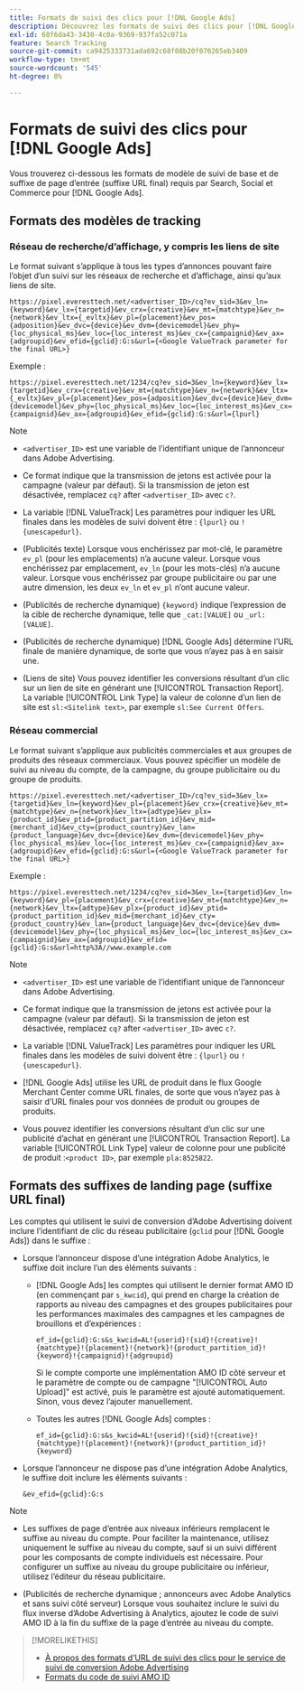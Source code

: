 ```yaml
---
title: Formats de suivi des clics pour [!DNL Google Ads]
description: Découvrez les formats de suivi des clics pour [!DNL Google Ads] comptes.
exl-id: 68f6da43-3430-4c0a-9369-937fa52c071a
feature: Search Tracking
source-git-commit: ca9425333731ada692c68f08b20f070265eb3409
workflow-type: tm+mt
source-wordcount: '545'
ht-degree: 0%

---
```


# Formats de suivi des clics pour [!DNL Google Ads]

Vous trouverez ci-dessous les formats de modèle de suivi de base et de suffixe de page d’entrée (suffixe URL final) requis par Search, Social et Commerce pour [!DNL Google Ads].

## Formats des modèles de tracking

### Réseau de recherche/d’affichage, y compris les liens de site

Le format suivant s’applique à tous les types d’annonces pouvant faire l’objet d’un suivi sur les réseaux de recherche et d’affichage, ainsi qu’aux liens de site.

`https://pixel.everesttech.net/<advertiser_ID>/cq?ev_sid=3&ev_ln={keyword}&ev_lx={targetid}&ev_crx={creative}&ev_mt={matchtype}&ev_n={network}&ev_ltx={_evltx}&ev_pl={placement}&ev_pos={adposition}&ev_dvc={device}&ev_dvm={devicemodel}&ev_phy={loc_physical_ms}&ev_loc={loc_interest_ms}&ev_cx={campaignid}&ev_ax={adgroupid}&ev_efid={gclid}:G:s&url={<Google ValueTrack parameter for the final URL>}`

Exemple :

`https://pixel.everesttech.net/1234/cq?ev_sid=3&ev_ln={keyword}&ev_lx={targetid}&ev_crx={creative}&ev_mt={matchtype}&ev_n={network}&ev_ltx={_evltx}&ev_pl={placement}&ev_pos={adposition}&ev_dvc={device}&ev_dvm={devicemodel}&ev_phy={loc_physical_ms}&ev_loc={loc_interest_ms}&ev_cx={campaignid}&ev_ax={adgroupid}&ev_efid={gclid}:G:s&url={lpurl}`

>[!NOTE]
>
>* `<advertiser_ID>` est une variable de l’identifiant unique de l’annonceur dans Adobe Advertising.
>
>* Ce format indique que la transmission de jetons est activée pour la campagne (valeur par défaut). Si la transmission de jeton est désactivée, remplacez `cq?` after `<advertiser_ID>` avec `c?`.
>
>* La variable [!DNL ValueTrack] Les paramètres pour indiquer les URL finales dans les modèles de suivi doivent être : `{lpurl}` ou `!{unescapedurl}`.
>
>* (Publicités texte) Lorsque vous enchérissez par mot-clé, le paramètre `ev_pl` (pour les emplacements) n’a aucune valeur. Lorsque vous enchérissez par emplacement, `ev_ln` (pour les mots-clés) n’a aucune valeur. Lorsque vous enchérissez par groupe publicitaire ou par une autre dimension, les deux `ev_ln` et `ev_pl` n’ont aucune valeur.
>
>* (Publicités de recherche dynamique) `{keyword}` indique l’expression de la cible de recherche dynamique, telle que `_cat:[VALUE]` ou `_url:[VALUE]`.
>
>* (Publicités de recherche dynamique) [!DNL Google Ads] détermine l’URL finale de manière dynamique, de sorte que vous n’ayez pas à en saisir une.
>
>* (Liens de site) Vous pouvez identifier les conversions résultant d’un clic sur un lien de site en générant une [!UICONTROL Transaction Report]. La variable [!UICONTROL Link Type] la valeur de colonne d’un lien de site est `sl:<Sitelink text>`, par exemple `sl:See Current Offers`.

### Réseau commercial

Le format suivant s’applique aux publicités commerciales et aux groupes de produits des réseaux commerciaux. Vous pouvez spécifier un modèle de suivi au niveau du compte, de la campagne, du groupe publicitaire ou du groupe de produits.

`https://pixel.everesttech.net/<advertiser_ID>/cq?ev_sid=3&ev_lx={targetid}&ev_ln={keyword}&ev_pl={placement}&ev_crx={creative}&ev_mt={matchtype}&ev_n={network}&ev_ltx={adtype}&ev_plx={product_id}&ev_ptid={product_partition_id}&ev_mid={merchant_id}&ev_cty={product_country}&ev_lan={product_language}&ev_dvc={device}&ev_dvm={devicemodel}&ev_phy={loc_physical_ms}&ev_loc={loc_interest_ms}&ev_cx={campaignid}&ev_ax={adgroupid}&ev_efid={gclid}:G:s&url={<Google ValueTrack parameter for the final URL>}`

Exemple :

`https://pixel.everesttech.net/1234/cq?ev_sid=3&ev_lx={targetid}&ev_ln={keyword}&ev_pl={placement}&ev_crx={creative}&ev_mt={matchtype}&ev_n={network}&ev_ltx={adtype}&ev_plx={product_id}&ev_ptid={product_partition_id}&ev_mid={merchant_id}&ev_cty={product_country}&ev_lan={product_language}&ev_dvc={device}&ev_dvm={devicemodel}&ev_phy={loc_physical_ms}&ev_loc={loc_interest_ms}&ev_cx={campaignid}&ev_ax={adgroupid}&ev_efid={gclid}:G:s&url=http%3A//www.example.com`

>[!NOTE]
>
>* `<advertiser_ID>` est une variable de l’identifiant unique de l’annonceur dans Adobe Advertising.
>
>* Ce format indique que la transmission de jetons est activée pour la campagne (valeur par défaut). Si la transmission de jeton est désactivée, remplacez `cq?` after `<advertiser_ID>` avec `c?`.
>
>* La variable [!DNL ValueTrack] Les paramètres pour indiquer les URL finales dans les modèles de suivi doivent être : `{lpurl}` ou `!{unescapedurl}`.
>
>* [!DNL Google Ads] utilise les URL de produit dans le flux Google Merchant Center comme URL finales, de sorte que vous n’ayez pas à saisir d’URL finales pour vos données de produit ou groupes de produits.
>
>* Vous pouvez identifier les conversions résultant d’un clic sur une publicité d’achat en générant une [!UICONTROL Transaction Report]. La variable [!UICONTROL Link Type] valeur de colonne pour une publicité de produit :`<product ID>`, par exemple `pla:8525822`.

## Formats des suffixes de landing page (suffixe URL final)

Les comptes qui utilisent le suivi de conversion d’Adobe Advertising doivent inclure l’identifiant de clic du réseau publicitaire (`gclid` pour [!DNL Google Ads]) dans le suffixe :

* Lorsque l’annonceur dispose d’une intégration Adobe Analytics, le suffixe doit inclure l’un des éléments suivants :

   * [!DNL Google Ads] les comptes qui utilisent le dernier format AMO ID (en commençant par `s_kwcid`), qui prend en charge la création de rapports au niveau des campagnes et des groupes publicitaires pour les performances maximales des campagnes et les campagnes de brouillons et d’expériences :

     `ef_id={gclid}:G:s&s_kwcid=AL!{userid}!{sid}!{creative}!{matchtype}!{placement}!{network}!{product_partition_id}!{keyword}!{campaignid}!{adgroupid}`

     Si le compte comporte une implémentation AMO ID côté serveur et le paramètre de compte ou de campagne &quot;[!UICONTROL Auto Upload]&quot; est activé, puis le paramètre est ajouté automatiquement. Sinon, vous devez l’ajouter manuellement.

   * Toutes les autres [!DNL Google Ads] comptes :

     `ef_id={gclid}:G:s&s_kwcid=AL!{userid}!{sid}!{creative}!{matchtype}!{placement}!{network}!{product_partition_id}!{keyword}`

* Lorsque l’annonceur ne dispose pas d’une intégration Adobe Analytics, le suffixe doit inclure les éléments suivants :

  `&ev_efid={gclid}:G:s`

>[!NOTE]
>
>* Les suffixes de page d’entrée aux niveaux inférieurs remplacent le suffixe au niveau du compte. Pour faciliter la maintenance, utilisez uniquement le suffixe au niveau du compte, sauf si un suivi différent pour les composants de compte individuels est nécessaire. Pour configurer un suffixe au niveau du groupe publicitaire ou inférieur, utilisez l’éditeur du réseau publicitaire.
>
>* (Publicités de recherche dynamique ; annonceurs avec Adobe Analytics et sans suivi côté serveur) Lorsque vous souhaitez inclure le suivi du flux inverse d’Adobe Advertising à Analytics, ajoutez le code de suivi AMO ID à la fin du suffixe de la page d’entrée au niveau du compte.

>[!MORELIKETHIS]
>
>* [À propos des formats d’URL de suivi des clics pour le service de suivi de conversion Adobe Advertising](formats-click-tracking-about.md)
>* [Formats du code de suivi AMO ID](amo-id-tracking-parameter.md)
